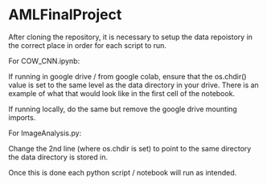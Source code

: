 # AMLFinalProject

After cloning the repository, it is necessary to setup the data repoistory in the correct place in order
for each script to run.

For COW_CNN.ipynb:

If running in google drive / from google colab, ensure that the os.chdir() value is set to the same level as the data directory in your drive.
There is an example of what that would look like in the first cell of the notebook.

If running locally, do the same but remove the google drive mounting imports.

For ImageAnalysis.py:

Change the 2nd line (where os.chdir is set) to point to the same directory the data directory is stored in.

Once this is done each python script / notebook will run as intended.

